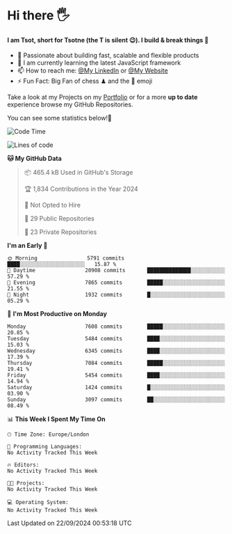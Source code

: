 # Hi there :raised_hand_with_fingers_splayed:
#### I am Tsot, short for Tsotne (the T is silent :wink:). I build & break things :space_invader:
- :telescope: Passionate about building fast, scalable and flexible products
- :seedling: I am currently learning the latest JavaScript framework 
- :mailbox: How to reach me: [@My LinkedIn](https://www.linkedin.com/in/tsotne-gvadzabia/) or [@My Website](https://tsotne.co.uk/contact)
- :zap: Fun Fact: Big Fan of chess ♟ and the 👾 emoji

Take a look at my Projects on my [Portfolio](https://tsotne.co.uk/) or for a more **up to date** experience browse my GitHub Repositories.

You can see some statistics below!:space_invader:
<!--START_SECTION:waka-->
![Code Time](http://img.shields.io/badge/Code%20Time-761%20hrs%202%20mins-blue)

![Lines of code](https://img.shields.io/badge/From%20Hello%20World%20I%27ve%20Written-12.9%20million%20lines%20of%20code-blue)

**🐱 My GitHub Data** 

> 📦 465.4 kB Used in GitHub's Storage 
 > 
> 🏆 1,834 Contributions in the Year 2024
 > 
> 🚫 Not Opted to Hire
 > 
> 📜 29 Public Repositories 
 > 
> 🔑 23 Private Repositories 
 > 
**I'm an Early 🐤** 

```text
🌞 Morning                5791 commits        ████░░░░░░░░░░░░░░░░░░░░░   15.87 % 
🌆 Daytime                20908 commits       ██████████████░░░░░░░░░░░   57.29 % 
🌃 Evening                7865 commits        █████░░░░░░░░░░░░░░░░░░░░   21.55 % 
🌙 Night                  1932 commits        █░░░░░░░░░░░░░░░░░░░░░░░░   05.29 % 
```
📅 **I'm Most Productive on Monday** 

```text
Monday                   7608 commits        █████░░░░░░░░░░░░░░░░░░░░   20.85 % 
Tuesday                  5484 commits        ████░░░░░░░░░░░░░░░░░░░░░   15.03 % 
Wednesday                6345 commits        ████░░░░░░░░░░░░░░░░░░░░░   17.39 % 
Thursday                 7084 commits        █████░░░░░░░░░░░░░░░░░░░░   19.41 % 
Friday                   5454 commits        ████░░░░░░░░░░░░░░░░░░░░░   14.94 % 
Saturday                 1424 commits        █░░░░░░░░░░░░░░░░░░░░░░░░   03.90 % 
Sunday                   3097 commits        ██░░░░░░░░░░░░░░░░░░░░░░░   08.49 % 
```


📊 **This Week I Spent My Time On** 

```text
🕑︎ Time Zone: Europe/London

💬 Programming Languages: 
No Activity Tracked This Week

🔥 Editors: 
No Activity Tracked This Week

🐱‍💻 Projects: 
No Activity Tracked This Week

💻 Operating System: 
No Activity Tracked This Week
```


 Last Updated on 22/09/2024 00:53:18 UTC
<!--END_SECTION:waka-->
